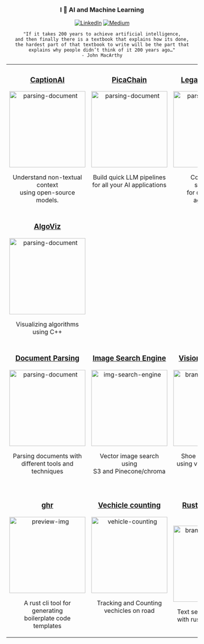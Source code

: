 <div align="center">
<h3>I 💛 AI and Machine Learning</h3>
<!--
 [![Twitter](https://img.shields.io/badge/Twitter-%23000000.svg?style=for-the-badge&logo=X&logoColor=white)](https://twitter.com/imdmedhi)
 -->
 
 [![LinkedIn](https://img.shields.io/badge/LinkedIn-0077B5?style=for-the-badge&logo=linkedin&logoColor=white)](https://www.linkedin.com/in/dipankarmedhi/)
 [![Medium](https://img.shields.io/badge/Medium-12100E?style=for-the-badge&logo=medium&logoColor=white)](https://medium.com/@dipankarmedh1)

 <!--
 [![Newsletter](https://img.shields.io/badge/NewsLetter-F47521?style=for-the-badge&logoColor=white)](https://aimatrix.substack.com/)

 -->
```
"If it takes 200 years to achieve artificial intelligence,
and then finally there is a textbook that explains how its done,
the hardest part of that textbook to write will be the part that
explains why people didn’t think of it 200 years ago…"
- John MacArthy
```
</div>




<div align="center">
 <table style="width: 100%; table-layout: fixed;">

  <tr>
   <td style="text-align: center; vertical-align: top;"> <!-- comment -->
      <h3><a href="https://github.com/d1pankarmedhi/captionAI">CaptionAI</a></h3>
       <img src="https://github.com/user-attachments/assets/33c7475d-3ff1-4592-bf31-1dec11362e97" alt="parsing-document" style="width: 200px; height: 200px;">
      <p>Understand non-textual context<br>using open-source models.</p>
   </td>
   <td style="text-align: center; vertical-align: top;"> <!-- comment -->
      <h3><a href="https://github.com/d1pankarmedhi/captionAI">PicaChain</a></h3>
       <img src="https://github.com/user-attachments/assets/8965d308-6bc7-42c1-b00d-c2e12d8f7ef0" alt="parsing-document" style="width: 200px; height: 200px;">
      <p>Build quick LLM pipelines <br>for all your AI applications</p>
   </td>
    <td style="text-align: center; vertical-align: top;"> <!-- comment -->
      <h3><a href="https://github.com/d1pankarmedhi/legal_summarizer">LegalSummarizer</a></h3>
       <img src="https://github.com/user-attachments/assets/f26b44af-8a58-407c-8733-602de76c7f8b" alt="parsing-document" style="width: 200px; height: 200px;">
      <p>Context aware summarizer<br>for contracts and agreements.</p>
   </td>
   <td style="text-align: center; vertical-align: top;"> <!-- comment -->
      <h3><a href="https://github.com/d1pankarmedhi/qllm">qllm</a></h3>
       <img src="https://github.com/user-attachments/assets/0a02e65c-3c67-48d4-9b09-9f2be11b63e7" alt="qllm" style="width: 200px; height: 200px;">
      <p>Simple model quantization<br>tool in python.</p>
   </td>
  </tr>
<!--  br  -->
  <tr>
   <td style="text-align: center; vertical-align: top;"> <!-- comment -->
      <h3><a href="https://github.com/d1pankarmedhi/algoviz">AlgoViz</a></h3>
       <img src="https://github.com/user-attachments/assets/aa0d2cb2-7f20-434b-be8a-dd13c1b2380a" alt="parsing-document" style="width: 200px; height: 200px;">
      <p>Visualizing algorithms using C++</p>
   </td>
  </tr>
<!--  br  -->
  <tr>
   <td style="text-align: center; vertical-align: top;"> <!-- comment -->
      <h3><a href="https://github.com/d1pankarmedhi/document_parsing">Document Parsing</a></h3>
       <img src="https://github.com/d1pankarmedhi/document_parsing/assets/136924835/33806ef6-b5ba-4f42-a240-cfa727fb21bb" alt="parsing-document" style="width: 200px; height: 200px;">
      <p>Parsing documents with<br>different tools and techniques</p>
    </td>
    <td style="text-align: center; vertical-align: top;"> <!-- comment -->
      <h3><a href="https://github.com/d1pankarmedhi/image-search-engine">Image Search Engine</a></h3>
       <img src="https://i.ibb.co/P9rtCWT/image.png" alt="img-search-engine" style="width: 200px; height: 200px;">
      <p>Vector image search using<br>S3 and Pinecone/chroma</p>
    </td>
    <td style="text-align: center; vertical-align: top;">
      <h3><a href="https://github.com/d1pankarmedhi/ViT-vision-transformer">Vision transformer</a></h3>
      <img src="https://github.com/d1pankarmedhi/ViT-vision-transformer/assets/136924835/bff5e439-9655-4831-b3e5-19d6c0dcb52a" alt="brand-classification" style="width: 200px; height: 200px;">
      <p>Shoe brand classifier<br>using vision transformer</p>
    </td>
    <td style="text-align: center; vertical-align: top;">
      <h3><a href="https://github.com/d1pankarmedhi/fine-tuning-llm">Fine tune LLMs</a></h3>
      <img src="https://i.ibb.co/FJtK50K/image.png" alt="fine-tuning" style="width: 200px; height: 200px;">
      <p>Collection of llm fine-tuning<br> notebooks and code samples</p>
    </td>

  </tr>
  <tr>
    <td style="text-align: center;">
      <h3><a href="https://github.com/d1pankarmedhi/ghr">ghr</a></h3>
      <img src="https://i.ibb.co/dK90Q2r/image.png" alt="preview-img" style="width: 200px; height: 200px;">
      <p>A rust cli tool for generating<br> boilerplate code templates</p>
    </td>
    <td style="text-align: center; vertical-align: top;"> <!-- comment -->
      <h3><a href="https://github.com/d1pankarmedhi/image-search-engine">Vechicle counting</a></h3>
       <img src="https://i.ibb.co/F6bt7v8/car-tracking.gif" alt="vehicle-counting" style="width: 200px; height: 200px;">
      <p>Tracking and Counting<br>vechicles on road</p>
    </td>
    <td style="text-align: center; vertical-align: top;">
      <h3><a href="https://github.com/d1pankarmedhi/rsearch-engine">Rust Text search engine</a></h3>
      <img src="https://i.ibb.co/4RMHWL4/image.png" alt="brand-classification" style="width: 200px; height: 200px;">
      <p>Text search engine built<br>with rust and actix-web</p>
    </td>
    <td style="text-align: center; vertical-align: top;">
      <h3><a href="https://github.com/d1pankarmedhi/autonomous-vehicle">Autonomous vehicle</a></h3>
      <img src="https://github.com/Dipankar-Medhi/self-driving-car/raw/master/driving_gif.gif" alt="fine-tuning" style="width: 200px; height: 200px;">
      <p>Autonomous car with tensorflow</p>
    </td>
    
  </tr>
 
</table>

</div>




